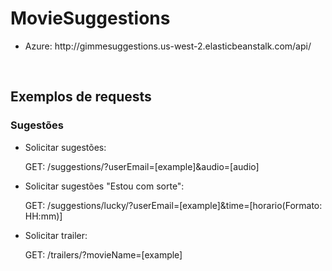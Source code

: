 <h1>MovieSuggestions</h1>
<p>

<ul>
  <li>Azure: <a>http://gimmesuggestions.us-west-2.elasticbeanstalk.com/api/<a/></li>
</ul>
</p>

<br />
<h2>Exemplos de requests</h2>
<h3>Sugestões</h3>

<ul>
<li>Solicitar sugestões:</li>
<p>
GET: /suggestions/?userEmail=[example]&audio=[audio]
</p>
  
<li>Solicitar sugestões "Estou com sorte":</li>
<p>
GET: /suggestions/lucky/?userEmail=[example]&time=[horario(Formato: HH:mm)]
</p>

<li>Solicitar trailer:</li>
<p>
GET: /trailers/?movieName=[example]
</p>

 </ul>
